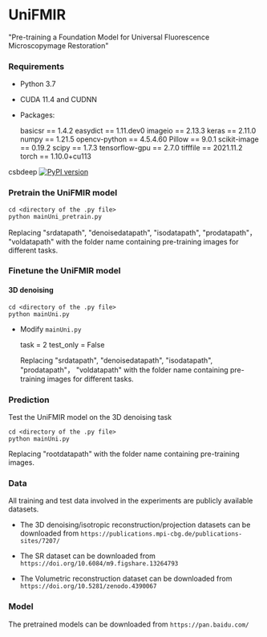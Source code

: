 # UniFMIR
"Pre-training a Foundation Model for Universal Fluorescence Microscopymage Restoration"

### Requirements
* Python 3.7
* CUDA 11.4 and CUDNN 
* Packages: 
  
  basicsr          ==          1.4.2
  easydict         ==          1.11.dev0
  imageio          ==          2.13.3
  keras            ==          2.11.0
  numpy            ==          1.21.5
  opencv-python    ==          4.5.4.60
  Pillow           ==          9.0.1
  scikit-image     ==          0.19.2
  scipy            ==          1.7.3
  tensorflow-gpu   ==          2.7.0
  tifffile         ==          2021.11.2
  torch            ==          1.10.0+cu113
  
csbdeep [![PyPI version](https://badge.fury.io/py/csbdeep.svg)](https://pypi.org/project/csbdeep)

### Pretrain the UniFMIR model

```
cd <directory of the .py file>
python mainUni_pretrain.py
```
Replacing "srdatapath", "denoisedatapath", "isodatapath", "prodatapath"， "voldatapath" with the folder name containing pre-training images for different tasks.


### Finetune the UniFMIR model

#### 3D denoising

```
cd <directory of the .py file>
python mainUni.py
```
* Modify `mainUni.py` 
  
  task = 2
  test_only = False
  
  Replacing "srdatapath", "denoisedatapath", "isodatapath", "prodatapath"， "voldatapath" with the folder name containing 
  pre-training images for different tasks.
  
  
### Prediction
Test the UniFMIR model on the 3D denoising task

```
cd <directory of the .py file>
python mainUni.py
```
Replacing "rootdatapath" with the folder name containing pre-training images.
  


### Data
All training and test data involved in the experiments are publicly available datasets. 

* The 3D denoising/isotropic reconstruction/projection datasets can be downloaded from `https://publications.mpi-cbg.de/publications-sites/7207/`

* The SR dataset can be downloaded from `https://doi.org/10.6084/m9.figshare.13264793`

* The Volumetric reconstruction dataset can be downloaded from `https://doi.org/10.5281/zenodo.4390067`

### Model
The pretrained models can be downloaded from `https://pan.baidu.com/`


